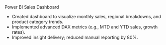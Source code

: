 Power BI Sales Dashboard  
- Created dashboard to visualize monthly sales, regional breakdowns, and product category trends.  
- Implemented advanced DAX metrics (e.g., MTD and YTD sales, growth rates).  
- Improved insight delivery; reduced manual reporting by 80%. 
